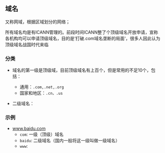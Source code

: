 ## 域名

又称网域，根据区域划分的网络；

所有域名均是有ICANN管理的。前段时间ICANN整了个顶级域名开放申请，宣称各机构均可以申请顶级域名，目的是‘打破.com域名垄断的局面‘，很多人因此认为顶级域名战国时代来临

### 分类

- 域名的第一级是顶级域，目前顶级域名有上百个，但是常用的不足10个，包括：
  - 通用：`.com,.net,.org`
  - 国家和地区：`.cn，.us`

- 二级域名：

### 示例

- www.baidu.com
  - `com`: 一级（顶级）域名
  - `baidu`: 二级域名（国内一般将这一级叫做一级域名）
  - `www`: